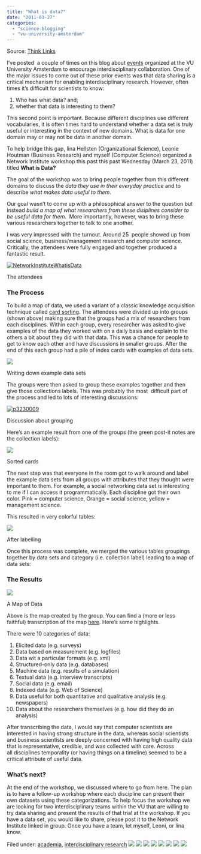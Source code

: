 ```yaml
---
title: "What is data?"
date: "2011-03-27"
categories: 
  - "science-blogging"
  - "vu-university-amsterdam"
---
```


Source: [Think Links](\"http://thinklinks.wordpress.com/feed/\")

I’ve posted  a couple of times on this blog about [events](http://thinklinks.wordpress.com/2010/09/29/colliding-computer-science-and-social-science-at-the-vu-ii/ "Colliding Computer Science and Social Science at the VU II") organized at the VU University Amsterdam to encourage interdisciplinary collaboration. One of the major issues to come out of these prior events was that data sharing is a critical mechanism for enabling interdisciplinary research. However, often times it’s difficult for scientists to know:

1. Who has what data? and;
2. whether that data is interesting to them?

This second point is important. Because different disciplines use different vocabularies, it is often times hard to understand whether a data set is truly useful or interesting in the context of new domains. What is data for one domain may or may not be data in another domain.

To help bridge this gap, Iina Hellsten (Organizational Science), Leonie Houtman (Business Research) and myself (Computer Science) organized a Network Institute workshop this past this past Wednesday (March 23, 2011) titled **What is Data?**

The goal of the workshop was to bring people together from this different domains to discuss the _data they use in their everyday practice_ and to describe _what makes data useful to them_.

Our goal wasn’t to come up with a philosophical answer to the question but instead _build a map of what researchers from these disiplines consider to be useful data for them_.  More importantly, however, was to bring these various researchers together to talk to one another.

I was very impressed with the turnout. Around 25  people showed up from social science, business/management research and computer science. Critically, the attendees were fully engaged and together produced a fantastic result.

[![](http://thinklinks.files.wordpress.com/2011/03/p3230011.jpg?w=300&h=225 "NetworkInstituteWhatisData")](http://thinklinks.files.wordpress.com/2011/03/p3230011.jpg)

The attendees

### The Process

To build a map of data, we used a variant of a classic knowledge acquisition technique called [card sorting](http://en.wikipedia.org/wiki/Card_sorting). The attendees were divided up into groups (shown above) making sure that the groups had a mix of researchers from each disciplines. Within each group, every researcher was asked to give examples of the data they worked with on a daily basis and explain to the others a bit about they did with that data. This was a chance for people to get to know each other and have discussions in smaller groups. After the end of this each group had a pile of index cards with examples of data sets.

[![](http://thinklinks.files.wordpress.com/2011/03/p3230004.jpg?w=300&h=225)](http://thinklinks.files.wordpress.com/2011/03/p3230004.jpg)

Writing down example data sets

The groups were then asked to group these examples together and then give those collections labels. This was probably the most  difficult part of the process and led to lots of interesting discussions:

[![](http://thinklinks.files.wordpress.com/2011/03/p3230009.jpg?w=300&h=225 "p3230009")](http://thinklinks.files.wordpress.com/2011/03/p3230009.jpg)

Discussion about grouping

Here’s an example result from one of the groups (the green post-it notes are the collection labels):

[![](http://thinklinks.files.wordpress.com/2011/03/p3230014.jpg?w=300&h=225)](http://thinklinks.files.wordpress.com/2011/03/p3230014.jpg)

Sorted cards

The next step was that everyone in the room got to walk around and label the example data sets from all groups with attributes that they thought were important to them. For example, a social networking data set is interesting to me if I can access it programmatically. Each discipline got their own color. Pink = computer science, Orange = social science, yellow = management science.

This resulted in very colorful tables:

[![](http://thinklinks.files.wordpress.com/2011/03/p3230021.jpg?w=300&h=225)](http://thinklinks.files.wordpress.com/2011/03/p3230021.jpg)

After labelling

Once this process was complete, we merged the various tables groupings together by data sets and category (i.e. collection label) leading to a map of data sets:

### The Results

[![](http://thinklinks.files.wordpress.com/2011/03/p3230028.jpg?w=300&h=225)](http://thinklinks.files.wordpress.com/2011/03/p3230028.jpg)

A Map of Data

Above is the map created by the group. You can find a (more or less faithful) transcription of the map [here](http://www.few.vu.nl/~pgroth/datamap.txt). Here’s some highlights.

There were 10 categories of data:

1. Elicited data (e.g. surveys)
2. Data based on measurement (e.g. logfiles)
3. Data wit a particular formats (e.g. xml)
4. Structured-only data (e.g. databases)
5. Machine data (e.g. results of a simulation)
6. Textual data (e.g. interview transcripts)
7. Social data (e.g. email)
8. Indexed data (e.g. Web of Science)
9. Data useful for both quantitative and qualitative analysis (e.g. newspapers)
10. Data about the researchers themselves (e.g. how did they do an analysis)

After transcribing the data, I would say that computer scientists are interested in having strong structure in the data, whereas social scientists and business scientists are deeply concerned with having high quality data that is representative, credible, and was collected with care. Across all disciplines temporality (or having things on a timeline) seemed to be a critical attribute of useful data.

### What’s next?

At the end of the workshop, we discussed where to go from here. The plan is to have a follow-up workshop where each discipline can present their own datasets using these categorizations. To help focus the workshop we are looking for two interdisciplinary teams within the VU that are willing to try data sharing and present the results of that trial at the workshop. If you have a data set, you would like to share, please post it to the Network Institute linked in group. Once you have a team, let myself, Leoni, or Iina know.

  
Filed under: [academia](http://thinklinks.wordpress.com/category/academia/), [interdisciplinary research](http://thinklinks.wordpress.com/category/interdisciplinary-research/) [![](http://feeds.wordpress.com/1.0/comments/thinklinks.wordpress.com/281/)](http://feeds.wordpress.com/1.0/gocomments/thinklinks.wordpress.com/281/) [![](http://feeds.wordpress.com/1.0/delicious/thinklinks.wordpress.com/281/)](http://feeds.wordpress.com/1.0/godelicious/thinklinks.wordpress.com/281/) [![](http://feeds.wordpress.com/1.0/facebook/thinklinks.wordpress.com/281/)](http://feeds.wordpress.com/1.0/gofacebook/thinklinks.wordpress.com/281/) [![](http://feeds.wordpress.com/1.0/twitter/thinklinks.wordpress.com/281/)](http://feeds.wordpress.com/1.0/gotwitter/thinklinks.wordpress.com/281/) [![](http://feeds.wordpress.com/1.0/stumble/thinklinks.wordpress.com/281/)](http://feeds.wordpress.com/1.0/gostumble/thinklinks.wordpress.com/281/) [![](http://feeds.wordpress.com/1.0/digg/thinklinks.wordpress.com/281/)](http://feeds.wordpress.com/1.0/godigg/thinklinks.wordpress.com/281/) [![](http://feeds.wordpress.com/1.0/reddit/thinklinks.wordpress.com/281/)](http://feeds.wordpress.com/1.0/goreddit/thinklinks.wordpress.com/281/) ![](http://stats.wordpress.com/b.gif?host=thinklinks.wordpress.com&blog=5274753&post=281&subd=thinklinks&ref=&feed=1)
